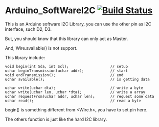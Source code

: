 Arduino_SoftWareI2C  [![Build Status](https://travis-ci.com/Seeed-Studio/Arduino_Software_I2C.svg?branch=master)](https://travis-ci.com/Seeed-Studio/Arduino_Software_I2C)
===============


This is an Arduino software I2C Library, you can use the other pin as I2C interface, such D2, D3.

But, you should know that this library can only act as Master.

And, Wire.available() is not support. 



This library include:


    void begin(int Sda, int Scl);                   // setup
    uchar beginTransmission(uchar addr);            // start
    void endTransmission();                         // end
    uchar available();                              // is getting data

    uchar write(uchar dta);                         // write a byte
    uchar write(uchar len, uchar *dta);             // write a array
    uchar requestFrom(uchar addr, uchar len);       // request some data
    uchar read();                                   // read a byte



begin() is something different from <Wire.h>, you have to set pin here.

The others function is just like the hard I2C library.
